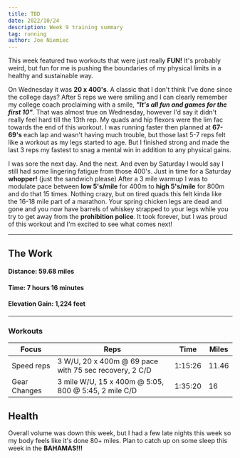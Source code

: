 ```yaml
---
title: TBD
date: 2022/10/24
description: Week 9 training summary
tag: running
author: Joe Niemiec
---
```

This week featured two workouts that were just really **FUN!** It's probably weird, but fun for me is pushing the boundaries of my physical limits in a healthy and sustainable way.

On Wednesday it was **20 x 400's**. A classic that I don't think I've done since the college days? After 5 reps we were smiling and I can clearly remember my college coach proclaiming with a smile, ***"It's all fun and games for the first 10"***. That was almost true on Wednesday, however I'd say it didn't really feel hard till the 13th rep. My quads and hip flexors were the lim fac towards the end of this workout. I was running faster then planned at **67-69's** each lap and wasn't having much trouble, but those last 5-7 reps felt like a workout as my legs started to age. But I finished strong and made the last 3 reps my fastest to snag a mental win in addition to any physical gains.

I was sore the next day. And the next. And even by Saturday I would say I still had some lingering fatigue from those 400's. Just in time for a Saturday **whopper!** (just the sandwich please) After a 3 mile warmup I was to modulate pace between **low 5's/mile** for 400m to **high 5's/mile** for 800m and do that 15 times. Nothing crazy, but on tired quads this felt kinda like the 16-18 mile part of a marathon. Your spring chicken legs are dead and gone and you now have barrels of whiskey strapped to your legs while you try to get away from the **prohibition police**. It took forever, but I was proud of this workout and I'm excited to see what comes next!

--------------------------- 

## **The Work**

#### **Distance:** 59.68 miles

#### **Time:** 7 hours 16 minutes

#### **Elevation Gain:** 1,224 feet  

---------------------------

### **Workouts**

<div className="overflow-x-auto">
<table className="min-w-full inline-block text-left">
  <thead className="border-b-2 border-green-500 uppercase bg-slate-100 dark:bg-slate-800">
  <tr>
    <th className="py-3 px-6">Focus </th>
    <th className="py-3 px-6">Reps</th>
    <th className="py-3 px-6">Time</th>
    <th className="py-3 px-6">Miles</th>
  </tr>
  </thead>
  <tr className="bg-white border-b-2 border-green-500 dark:bg-slate-800">
    <td className="py-4 px-6">Speed reps</td>
    <td className="py-4 px-6">3 W/U, 20 x 400m @ 69 pace with 75 sec recovery, 2 C/D</td>
    <td className="py-4 px-6">1:15:26</td>
    <td className="py-4 px-6">11.46</td>
  </tr>
  <tr className="bg-white border-b-2 border-green-500 dark:bg-slate-800">
    <td className="py-4 px-6">Gear Changes</td>
    <td className="py-4 px-6">3 mile W/U, 15 x 400m @ 5:05, 800 @ 5:45, 2 mile C/D </td>
    <td className="py-4 px-6">1:35:20</td>
    <td className="py-4 px-6">16</td>
  </tr>
</table>
</div>

## **Health**
Overall volume was down this week, but I had a few late nights this week so my body feels like it's done 80+ miles. Plan to catch up on some sleep this week in the **BAHAMAS!!!**